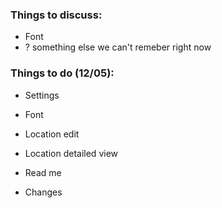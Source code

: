 ### Things to discuss:
- Font
- ? something else we can't remeber right now

### Things to do (12/05):
- Settings
- Font
- Location edit
- Location detailed view

- Read me
- Changes
